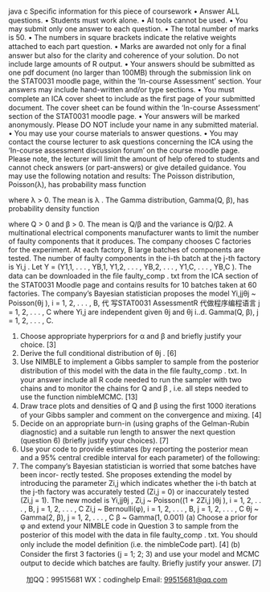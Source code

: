 java c
Speciﬁc information for this piece of coursework 
• Answer   ALL   questions.
• Students   must   work   alone.
• AI   tools   cannot   be   used.
• You   may   submit   only   one   answer   to   each   question.
• The   total   number   of marks   is   50.
•   The   numbers   in   square   brackets   indicate   the   relative   weights   attached   to   each   part   question.
•   Marks   are   awarded   not   only   for   a   ﬁnal   answer   but   also   for   the   clarity   and   coherence   of your   solution. Do not include   large   amounts   of R   output.
•   Your      answers   should   be   submitted      as   one   pdf   document    (no   larger   than    100MB)   through   the   submission   link   on   the   STAT0031   moodle   page,   within   the      ‘In-course
Assessment’   section.   Your   answers   may   include   hand-written   and/or   type   sections.
•   You must complete   an ICA   cover   sheet to   include   as   the   ﬁrst   page   of your   submitted   document.    The   cover   sheet   can   be   found   within   the   ‘In-course   Assessment’   section   of   the   STAT0031   moodle   page.
•   Your   answers   will   be   marked   anonymously.    Please   DO   NOT   include   your   name   in   any   submitted   material.
• You   may   use   your   course   materials   to   answer   questions.
•   You   may   contact   the   course   lecturer   to   ask   questions   concerning   the   ICA   using   the   ‘In-course   assessment   discussion   forum’   on   the   course   moodle   page.   Please   note,   the   lecturer   will   limit   the   amount   of   help   ofered   to   students   and   cannot   check   answers
(or   part-answers)   or   give   detailed   guidance.
You may use the following notation and results: 
The Poisson distribution,   Poisson(λ),   has   probability   mass   function

where λ > 0.   The   mean   is λ .
The Gamma distribution,   Gamma(Q,   β),   has   probability   density   function

where   Q   > 0   and   β   > 0.    The   mean   is   Q/β   and   the   variance   is   Q/β2.
A multinational electrical components manufacturer   wants   to   limit   the   number   of   faulty components   that   it   produces.   The   company   chooses C factories   for   the   experiment.   At   each         factory, B   large batches of   components are   tested.   The number of   faulty   components   in   the         i-th   batch   at   the   j-th   factory   is   Yi,j .   Let   Y   = (Y1,1, . . . ,   YB,1,   Y1,2, . . . ,   YB,2, . . . ,   Y1,C, . . . ,   YB,C   ).   The   data   can   be   downloaded   in   the   ﬁle   faulty_comp   . txt   from   the   ICA   section   of the         STAT0031 Moodle page and   contains results for   10 batches taken   at   60 factories.
The company’s Bayesian statistician proposes the model
Yi,jjθj    ~ Poisson(θj   ),                      i   = 1,   2, . . . ,   B,    代 写STAT0031 AssessmentR
代做程序编程语言      j   =   1,   2, . . . ,   C 
where Yi,j      are independent given   θj      and 
θj    i..d.    Gamma(Q,   β),                      j   =   1,   2, . . . , C.

1. Choose appropriate hyperpriors for α and β and briefly justify your choice.                        [3]
2. Derive the full conditional distribution of θj .                        [6]
3.   Use   NIMBLE   to   implement a Gibbs   sampler   to   sample   from   the   posterior   distribution   of   this   model   with   the   data   in   the ﬁle   faulty_comp   . txt.   In   your   answer   include all R code needed to run the sampler with two chains and to monitor the chains for Q   and β   ,   i.e.    all steps needed to use the   function   nimbleMCMC.                                                                                  [13]
4.   Draw trace plots and densities of   Q and β   using the ﬁrst 1000 iterations   of   your Gibbs   sampler and comment   on the convergence   and   mixing.                                                                                                             [4]
5.   Decide on an appropriate burn-in (using graphs of   the Gelman-Rubin diagnostic)   and   a   suitable   run   length to   answer the   next   question   (question   6)   (briefly justify your   choices).                                                                                                                       [7]
6.   Use   your   code   to   provide   estimates   (by   reporting   the   posterior   mean   and   a   95%   central credible interval for each parameter) of the following:
7.   The company’s Bayesian statistician is   worried   that   some   batches   have   been   incor-   rectly tested.    She proposes extending the   model by   introducing   the   parameter   Zi,j   which   indicates   whether   the   i-th   batch   at   the   j-th   factory   was   accurately   tested   (Zi,j    = 0) or   inaccurately   tested   (Zi,j      = 1).   The   new   model   is
Yi,jjθj ,   Zi,j    ~ Poisson((1   +   2Zi,j   )θj   ),                      i = 1,   2, . .   . ,   B,          j   = 1,   2, . . . ,   C 
Zi,j    ~ Bernoulli(φ),                      i   = 1,   2, . . . ,   B,          j   =   1,   2, . . . ,   C 
θj    ~   Gamma(2,   β),                      j   = 1,   2, . . . ,   C 
β   ~ Gamma(1,   0.001) 
(a)   Choose   a prior for   φ   and extend   your   NIMBLE   code   in   Question   3   to   sample   from   the   posterior   of   this   model   with   the   data   in   ﬁle   faulty_comp   . txt.    You should only include the model deﬁnition   (i.e.   the nimbleCode   part).                               [4]
(b)   Consider   the   ﬁrst 3 factories (j   = 1;   2;   3) and use   your model and   MCMC   output   to decide which batches are faulty.   Briefly justify your answer.                                                       [7]





         
加QQ：99515681  WX：codinghelp  Email: 99515681@qq.com
